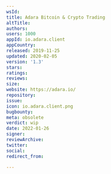 ```yaml
---
wsId: 
title: Adara Bitcoin & Crypto Trading
altTitle: 
authors: 
users: 1000
appId: io.adara.client
appCountry: 
released: 2019-11-25
updated: 2020-02-05
version: '1.3'
stars: 
ratings: 
reviews: 
size: 
website: https://adara.io/
repository: 
issue: 
icon: io.adara.client.png
bugbounty: 
meta: obsolete
verdict: wip
date: 2022-01-26
signer: 
reviewArchive: 
twitter: 
social: 
redirect_from: 

---
```


